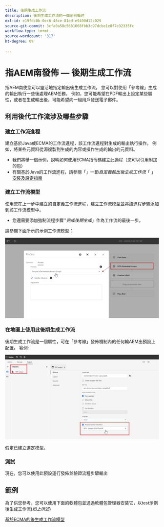 ```yaml
---
title: 後期生成工作流
description: 後期生成工作流的一個示例概述
exl-id: e19fdc0b-0ec6-46ce-81ed-e9490d12c029
source-git-commit: 3cfa0a58c5681668fbb3c97dcbe1e8f7e32335fc
workflow-type: tm+mt
source-wordcount: '317'
ht-degree: 0%

---
```


# 指AEM南發佈 — 後期生成工作流

指AEM南使您可以靈活地指定輸出後生成工作流。 您可以對使用「參考線」生成的輸出執行一些後處理AEM任務。
例如，您可能希望在PDF輸出上設定某些屬性，或者在生成輸出後，可能希望向一組用戶發送電子郵件。


## 利用後代工作流涉及哪些步驟

### 建立工作流進程

建立基於Java或ECMA的工作流進程，該工作流進程對生成的輸出執行操作。 例如，將某些元資料從源複製到生成的內容或操作生成的輸出的元資料。
- 我們將舉一個示例，說明如何使用ECMA指令碼建立此過程（您可以引用附加的包）
- 有關基於Java的工作流進程，請參閱「」一節&#x200B;*自定義輸出後生成工作流*「 」 [安裝及設定指南](https://helpx.adobe.com/content/dam/help/en/xml-documentation-solution/4-2/Adobe-Experience-Manager-Guides_UUID_Installation-Configuration-Guide_EN.pdf#page=119)


### 建立工作流模型

使用您在上一步中建立的自定義工作流進程，建立工作流模型並將該進程步驟添加到該工作流模型中。
- 您還需要添加強制流程步驟&#39;&#39;*完成後期生成*」作為工作流的最後一步。

請參閱下面所示的示例工作流模型：

![後代工作流模型](../assets/workflows/pgwf-workflow-model.png)


### 在地圖上使用此後期生成工作流

後期生成工作流是一個屬性，可在「參考線」發佈機制內的任何輸AEM出預設上配置。 範例:

![「輸出預設」上的後期生成工作流](../assets/workflows/pgwf-preset-settings.png)


假定已建立選定模型。


### 測試

現在，您可以使用此預設運行發佈並驗證流程步驟輸出


## 範例

為了供您參考，您可以使用下面的軟體包並通過軟體包管理器安裝它，以test示例後生成工作流(*如上所述*)

[基於ECMA的後生成工作流模型](../assets/workflows/sample-pgwf-ecma-test-wfmetadata.zip)
